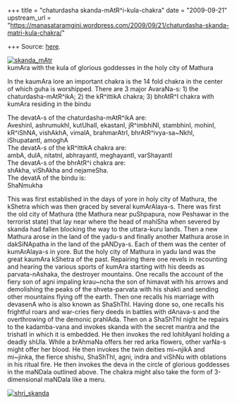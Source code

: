 +++
title = "chaturdasha skanda-mAtR^i-kula-chakra"
date = "2009-09-21"
upstream_url = "https://manasataramgini.wordpress.com/2009/09/21/chaturdasha-skanda-matri-kula-chakra/"

+++
Source: [here](https://manasataramgini.wordpress.com/2009/09/21/chaturdasha-skanda-matri-kula-chakra/).

[![skanda_mAtr](https://i2.wp.com/farm3.static.flickr.com/2462/3943058473_577db3e628.jpg)](http://www.flickr.com/photos/24766652@N05/3943058473/ "skanda_mAtr by somasushma, on Flickr")  
kumAra with the kula of glorious goddesses in the holy city of Mathura

In the kaumAra lore an important chakra is the 14 fold chakra in the
center of which guha is worshipped. There are 3 major AvaraNa-s: 1) the
chaturdasha-mAtR^ikA; 2) the kR^ittikA chakra; 3) bhrAtR^I chakra with
kumAra residing in the bindu

The devatA-s of the chaturdasha-mAtR^ikA are:  
AveshinI, ashrumukhI, kutUhalI, ekastanI, jR^imbhiNI, stambhinI, mohinI,
kR^iShNA, vishAkhA, vimalA, brahmarAtrI, bhrAtR^ivya-sa\~NkhI,
iShupatantI, amoghA  
The devatA-s of the kR^ittikA chakra are:  
ambA, dulA, nitatnI, abhrayantI, meghayantI, varShayantI  
The devatA-s of the bhrAtR^i chakra are:  
shAkha, viShAkha and nejameSha.  
The devatA of the bindu is:  
ShaNmukha

This was first established in the days of yore in holy city of Mathura,
the kShetra which was then graced by several kumArAlaya-s. There was
first the old city of Mathura (the Mathura near puShpapura, now Peshawar
in the terrorist state) that lay near where the head of mahiSha when
severed by skanda had fallen blocking the way to the uttara-kuru lands.
Then a new Mathura arose in the land of the yadu-s and finally another
Mathura arose in dakSiNApatha in the land of the pANDya-s. Each of them
was the center of kumArAlaya-s in yore. But the holy city of Mathura in
yadu land was the great kaumAra kShetra of the past. Repairing there one
revels in recounting and hearing the various sports of kumAra starting
with his deeds as parvata-nAshaka, the destroyer mountains. One recalls
the account of the fiery son of agni impaling krau\~ncha the son of
himavat with his arrows and demolishing the peaks of the shveta-parvata
with his shakti and sending other mountains flying off the earth. Then
one recalls his marriage with devasenA who is also known as ShaShThI.
Having done so, one recalls his frightful roars and war-cries fiery
deeds in battles with dAnava-s and the overthrowing of the demonic
prahlAda. Then on a ShaShThI night he repairs to the kadamba-vana and
invokes skanda with the secret mantra and the trishatI in which it is
embedded. He then invokes the red lohitAyanI holding a deadly shUla.
While a brAhmaNa offers her red arka flowers, other varNa-s might offer
her blood. He then invokes the twin deities mi\~njikA and mi\~jinka, the
fierce shishu, ShaShThI, agni, indra and viShNu with oblations in his
ritual fire. He then invokes the deva in the circle of glorious
goddesses in the maNDala outlined above. The chakra might also take the
form of 3-dimensional maNDala like a meru.

[![shri_skanda](https://i1.wp.com/farm4.static.flickr.com/3510/3940521970_607415ef99.jpg)](http://www.flickr.com/photos/24766652@N05/3940521970/ "shri_skanda by somasushma, on Flickr")

